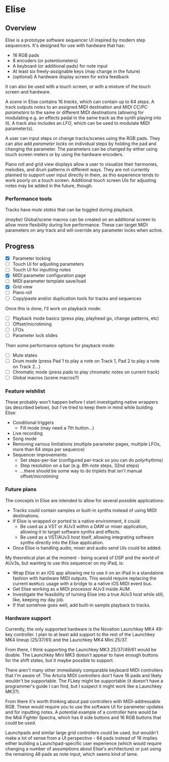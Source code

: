 # Elise

## Overview

Elise is a prototype software sequencer UI inspired by modern step sequencers. It's designed for use with hardware that has:

* 16 RGB pads
* 8 encoders (or potentiometers)
* A keyboard (or additional pads) for note input
* At least six freely-assignable keys (may change in the future)
* (optional) A hardware display screen for extra feedback

It can also be used with a touch screen, or with a mixture of the touch screen and hardware.

A *scene* in Elise contains 16 *tracks*, which can contain up to 64 *steps*. A track outputs *notes* to an assigned MIDI destination and *MIDI CC/PC parameters* to the same or different MIDI destinations (allowing for modulating e.g. an effects pedal in the same track as the synth playing into it). A track also includes an *LFO*, which can be used to modulate MIDI parameter(s).

A user can input steps or change tracks/scenes using the RGB pads. They can also add *parameter locks* on individual steps by holding the pad and changing the parameter. The parameters can be changed by either using touch screen meters or by using the hardware encoders.

Piano roll and grid view displays allow a user to visualize their harmonies, melodies, and drum patterns in different ways. They are not currently planned to support user input directly in them, as this experience tends to work poorly on a touch screen. Additional touch screen UIs for adjusting notes may be added in the future, though.

### Performance tools

Tracks have *mute states* that can be toggled during playback.

*(maybe)* Global/scene macros can be created on an additional screen to allow more flexibility during live performance. These can target MIDI parameters on any track and will override any parameter locks when active.

## Progress

* [x] Parameter locking
* [ ] Touch UI for adjusting parameters
* [ ] Touch UI for inputting notes
* [x] MIDI parameter configuration page
* [ ] MIDI parameter template save/load
* [x] Grid view
* [ ] Piano roll
* [ ] Copy/paste and/or duplication tools for tracks and sequences

Once this is done, I'll work on playback mode:

* [ ] Playback mode basics (press play, playhead go, change patterns, etc)
* [ ] Offset/microtiming
* [ ] LFOs
* [ ] Parameter lock slides

Then some performance options for playback mode:

* [ ] Mute states
* [ ] Drum mode (press Pad 1 to play a note on Track 1, Pad 2 to play a note on Track 2...)
* [ ] Chromatic mode (press pads to play chromatic notes on current track)
* [ ] Global macros (scene macros?)

### Feature wishlist

These probably won't happen before I start investigating native wrappers (as described below), but I've tried to keep them in mind while building Elise:

* Conditional triggers
  * Fill mode (may need a 7th button...)
* Live recording
* Song mode
* Removing various limitations (multiple parameter pages, multiple LFOs, more than 64 steps per sequence)
* Sequencer improvements:
  * Set steps-per-bar (configured per-track so you can do polyrhythms)
  * Step resolution on a bar (e.g. 8th note steps, 32nd steps)
  * ...there should be some way to do triplets that isn't manual offset/microtiming

### Future plans

The concepts in Elise are intended to allow for several possible applications:

* Tracks could contain samples or built-in synths instead of using MIDI destinations.
* If Elise is wrapped or ported to a native environment, it could:
  * Be used as a VST or AUv3 within a DAW or mixer application, allowing it to target software synths and effects.
  * Be used as a VST/AUv3 _host_ itself, allowing integrating software synths directly into the Elise application.
* Once Elise is handling audio, mixer and audio send UIs could be added.

My theoretical plan at the moment - being scared of DSP and the world of AUv3s, but wanting to use this sequencer on my iPad, is:

* Wrap Elise in an iOS app allowing me to use it on an iPad in a standalone fashion with hardware MIDI outputs. This would require replacing the current `WebMidi` usage with a bridge to a native iOS MIDI event bus.
* Get Elise working as a MIDI processor AUv3 inside AUM.
* Investigate the feasibility of turning Elise into a true AUv3 host while still, like, keeping my day job.
* If that somehow goes well, add built-in sample playback to tracks.

### Hardware support

Currently, the only supported hardware is the Novation Launchkey MK4 49-key controller. I plan to at least add support to the rest of the Launchkey MK4 lineup (25/37/61) and the Launchkey MK4 Mini 25/37.

From there, I think supporting the Launchkey MK3 25/37/49/61 would be doable. The Launchkey Mini MK3 doesn't appear to have enough buttons for the shift states, but it maybe possible to support.

There aren't many other immediately comparable keyboard MIDI controllers that I'm aware of. The Arturia MIDI controllers don't have 16 pads and likely wouldn't be supportable. The FLkey might be supportable (it doesn't have a programmer's guide I can find, but I suspect it might work like a Launchkey MK3?).

From there it's worth thinking about pad controllers with MIDI-addressable RGB. These would require you to use the software UI for parameter updates and for inputting notes. A potential example of a controller here would be the Midi Fighter Spectra, which has 6 side buttons and 16 RGB buttons that could be used.

Launchpads and similar large grid controllers could be used, but wouldn't make a lot of sense from a UI perspective - 64 pads instead of 16 implies either building a Launchpad-specific user experience (which would require changing a number of assumptions about Elise's architecture) or just using the remaining 48 pads as note input, which seems kind of lame.
